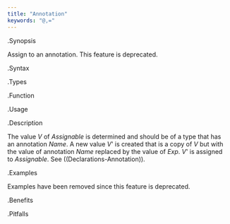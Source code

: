 ```yaml
---
title: "Annotation"
keywords: "@,="
---
```


.Synopsis

Assign to an annotation. This feature is deprecated.

.Syntax

.Types

.Function
       
.Usage

.Description

The value _V_ of _Assignable_ is determined and should be of a type that has an annotation _Name_.
A new value _V_' is created that is a copy of _V_ but with the value of annotation _Name_ replaced by the value of _Exp_.
_V_' is assigned to _Assignable_.
See ((Declarations-Annotation)).

.Examples

Examples have been removed since this feature is deprecated.

.Benefits

.Pitfalls

